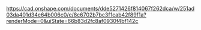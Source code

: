 https://cad.onshape.com/documents/dde5271426f814067f262dca/w/251ad03da401d34e64b006c0/e/8c6702b7bc3f1cab42f89f1a?renderMode=0&uiState=66b83d2fc8af0930f4bf142c
